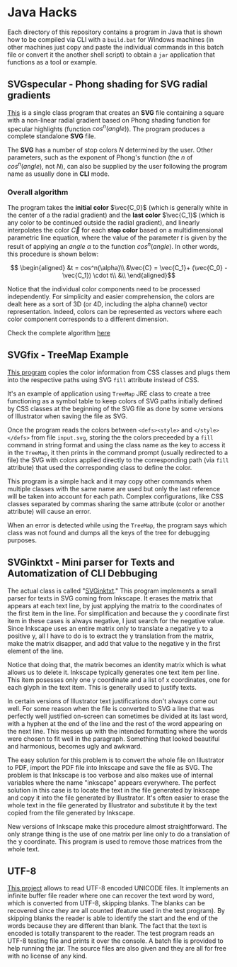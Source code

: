 # Java Hacks

Each directory of this repository contains a program in Java that is shown how to be compiled 
via CLI with a `build.bat` for Windows machines (in other machines just copy and paste the 
individual commands in this batch file or convert it the another shell script) to obtain a 
`jar` application that functions as a tool or example.

## SVGspecular - Phong shading for SVG radial gradients

[This](SVGspecular) is a single class program that creates an **SVG** file containing a square with a non-linear radial gradient based on Phong shading function for specular highlights (function $cos^n(angle)$​). The program produces a complete standalone **SVG** file.

The **SVG** has a number of stop colors $N$ determined by the user. Other parameters, such as the
exponent of Phong's function (the $n$ of $cos^n(angle)$, not $N$), can also be supplied by the user following the program name as usually done in **CLI** mode.

### Overall algorithm

The program takes the **initial color** $\vec{C_0}$ (which is generally white in the center of a the radial
gradient) and the **last color** $\vec{C_1}$ (which is any color to be continued outside the radial gradient),
and linearly interpolates the color $\vec{C}$ for each **stop color** based on a multidimensional parametric line equation, where the value of the parameter $t$ is given by the result of applying an $angle$ $\alpha$ to the function $cos^n(angle)$. In other words, this procedure is shown below:

```math
  \begin{aligned}
     &t = cos^n(\alpha)\\
     &\vec{C} = \vec{C_1}+ (\vec{C_0} - \vec{C_1}) \cdot t\\
     &\\
  \end{aligned}
 ```

Notice that the individual color components need to be processed independently. For simplicity and easier comprehension, the colors are dealt here as a sort of 3D (or 4D, including the alpha channel) vector representation. Indeed, colors can be represented as vectors where each color component corresponds to a different dimension.

Check the complete algorithm [here](SVGspecular/README.md)

## SVGfix - TreeMap Example

[This program](SVGfix) copies the color information from CSS classes and plugs them into the
respective paths using SVG `fill` attribute instead of CSS.

It's an example of application using `TreeMap` JRE class to create a tree
functioning as a symbol table to keep colors of SVG paths initially defined by CSS classes at 
the beginning of the SVG file as done by some versions of Illustrator when saving the file as SVG.

Once the program reads the colors between `<defs><style>` and  `</style></defs>` from file `input.svg`,
storing the the colors preceeded by a `fill` command in string format and using the class name as the key 
to access it in the `TreeMap`, it then prints in the command prompt (usually redirected to a file) the SVG
with colors applied directly to the corresponding path (via `fill` attribute) that used the corresponding 
class to define the color.

This program is a simple hack and it may copy other commands when multiple classes with the same name are
used but only the last reference will be taken into account for each path. Complex configurations, like 
CSS classes separated by commas sharing the same attribute (color or another attribute) will cause an error.

When an error is detected while using the `TreeMap`, the program says which class was not found and dumps all 
the keys of the tree for debugging purposes.

## SVGinktxt - Mini parser for Texts and Automatization of CLI Debbuging

The actual class is called "[SVGinktxt](SVGtextInkscape/SVGinktxt.java)." This program implements a small
parser for texts in SVG coming from Inkscape. It erases the matrix that appears at each text line, by just
applying the matrix to the coordinates of the first item in the line. For simplification and because the y
coordinate first item in these cases is always negative, I just search for the negative value. Since Inkscape
uses an entire matrix only to translate a negative y to a positive y, all I have to do is to extract the y 
translation from the matrix, make the matrix disapper, and add that value to the negative y in the first 
element of the line.

Notice that doing that, the matrix becomes an identity matrix which is what allows us to delete it.
Inkscape typically generates one text item per line. This item posesses only one y coordinate and a list of 
x coordinates, one for each glyph in the text item. This is generally used to justify texts.

In certain versions of Illustrator text justifications don't always come out well. For some reason when the
file is converted to SVG a line that was perfectly well justified on-screen can sometimes be divided at its last 
word, with a hyphen at the end of the line and the rest of the word appearing on the next line. This messes up 
with the intended formatting where the words were chosen to fit well in the paragraph. Something that looked
beautiful and harmonious, becomes ugly and awkward.

The easy solution for this problem is to convert the whole file on Illustrator to PDF, import the PDF file into 
Inkscape and save the file as SVG. The problem is that Inkscape is too verbose and also makes use of internal 
variables where the name "inkscape" appears everywhere. The perfect solution in this case is to locate the text in
the file generated by Inkscape and copy it into the file generated by Illustrator. It's often easier to erase the whole
text in the file generated by Illustrator and substitute it by the text copied from the file generated by Inkscape.

New versions of Inkscape make this procedure almost straightforward. The only strange thing is the use of one matrix
per line only to do a translation of the y coordinate. This program is used to remove those matrices from the whole text.

## UTF-8

[This project](UTF-8) allows to read UTF-8 encoded UNICODE files. It implements an infinite buffer file 
reader where one can recover the text word by word, which is converted from UTF-8, skipping blanks. 
The blanks can be recovered since they are all counted (feature used in the test program). By skipping 
blanks the reader is able to identify the start and the end of the words because they are different 
than blank. The fact that the text is encoded is totally transparent to the reader. The test program 
reads an UTF-8 testing file and prints it over the console. A batch file is provided to help running
the jar. The source files are also given and they are all for free with no license of any kind. 



